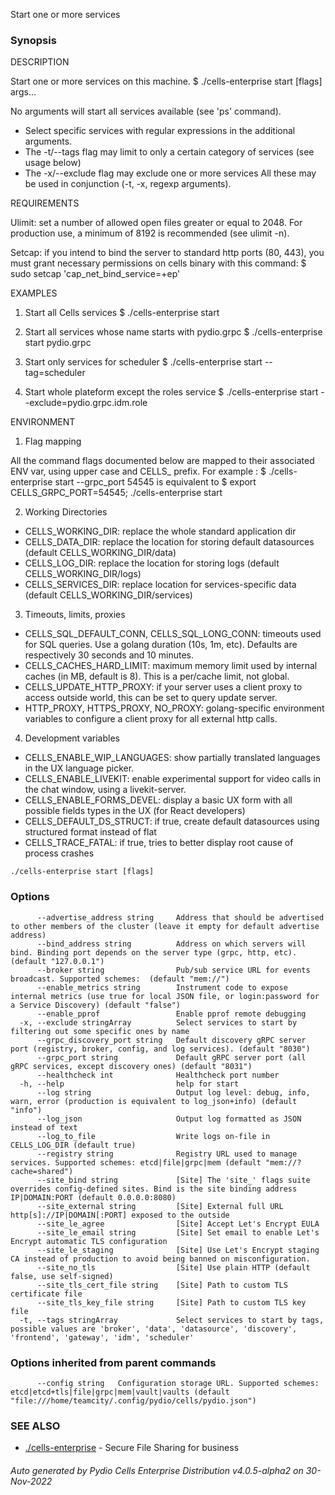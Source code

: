 Start one or more services

### Synopsis


DESCRIPTION

  Start one or more services on this machine. 
  $ ./cells-enterprise start [flags] args...

  No arguments will start all services available (see 'ps' command).  
   - Select specific services with regular expressions in the additional arguments. 
   - The -t/--tags flag may limit to only a certain category of services (see usage below)
   - The -x/--exclude flag may exclude one or more services
  All these may be used in conjunction (-t, -x, regexp arguments).

REQUIREMENTS
  
  Ulimit: set a number of allowed open files greater or equal to 2048.
  For production use, a minimum of 8192 is recommended (see ulimit -n).

  Setcap: if you intend to bind the server to standard http ports (80, 443), 
  you must grant necessary permissions on cells binary with this command:
  $ sudo setcap 'cap_net_bind_service=+ep' <path to your binary>    

EXAMPLES

  1. Start all Cells services
  $ ./cells-enterprise start

  2. Start all services whose name starts with pydio.grpc
  $ ./cells-enterprise start pydio.grpc

  3. Start only services for scheduler
  $ ./cells-enterprise start --tag=scheduler

  4. Start whole plateform except the roles service
  $ ./cells-enterprise start --exclude=pydio.grpc.idm.role

ENVIRONMENT

  1. Flag mapping

  All the command flags documented below are mapped to their associated ENV var, using upper case and CELLS_ prefix.
  For example :
  $ ./cells-enterprise start --grpc_port 54545
  is equivalent to 
  $ export CELLS_GRPC_PORT=54545; ./cells-enterprise start

  2. Working Directories 

  - CELLS_WORKING_DIR: replace the whole standard application dir
  - CELLS_DATA_DIR: replace the location for storing default datasources (default CELLS_WORKING_DIR/data)
  - CELLS_LOG_DIR: replace the location for storing logs (default CELLS_WORKING_DIR/logs)
  - CELLS_SERVICES_DIR: replace location for services-specific data (default CELLS_WORKING_DIR/services)

  3. Timeouts, limits, proxies

  - CELLS_SQL_DEFAULT_CONN, CELLS_SQL_LONG_CONN: timeouts used for SQL queries. Use a golang duration (10s, 1m, etc). Defaults are respectively 30 seconds and 10 minutes.
  - CELLS_CACHES_HARD_LIMIT: maximum memory limit used by internal caches (in MB, default is 8). This is a per/cache limit, not global.
  - CELLS_UPDATE_HTTP_PROXY: if your server uses a client proxy to access outside world, this can be set to query update server.
  - HTTP_PROXY, HTTPS_PROXY, NO_PROXY: golang-specific environment variables to configure a client proxy for all external http calls.

  4. Development variables

  - CELLS_ENABLE_WIP_LANGUAGES: show partially translated languages in the UX language picker. 
  - CELLS_ENABLE_LIVEKIT: enable experimental support for video calls in the chat window, using a livekit-server.
  - CELLS_ENABLE_FORMS_DEVEL: display a basic UX form with all possible fields types in the UX (for React developers)
  - CELLS_DEFAULT_DS_STRUCT: if true, create default datasources using structured format instead of flat
  - CELLS_TRACE_FATAL: if true, tries to better display root cause of process crashes



```
./cells-enterprise start [flags]
```

### Options

```
      --advertise_address string     Address that should be advertised to other members of the cluster (leave it empty for default advertise address)
      --bind_address string          Address on which servers will bind. Binding port depends on the server type (grpc, http, etc). (default "127.0.0.1")
      --broker string                Pub/sub service URL for events broadcast. Supported schemes:  (default "mem://")
      --enable_metrics string        Instrument code to expose internal metrics (use true for local JSON file, or login:password for a Service Discovery) (default "false")
      --enable_pprof                 Enable pprof remote debugging
  -x, --exclude stringArray          Select services to start by filtering out some specific ones by name
      --grpc_discovery_port string   Default discovery gRPC server port (registry, broker, config, and log services). (default "8030")
      --grpc_port string             Default gRPC server port (all gRPC services, except discovery ones) (default "8031")
      --healthcheck int              Healthcheck port number
  -h, --help                         help for start
      --log string                   Output log level: debug, info, warn, error (production is equivalent to log_json+info) (default "info")
      --log_json                     Output log formatted as JSON instead of text
      --log_to_file                  Write logs on-file in CELLS_LOG_DIR (default true)
      --registry string              Registry URL used to manage services. Supported schemes: etcd|file|grpc|mem (default "mem://?cache=shared")
      --site_bind string             [Site] The 'site_' flags suite overrides config-defined sites. Bind is the site binding address IP|DOMAIN:PORT (default 0.0.0.0:8080)
      --site_external string         [Site] External full URL http[s]://IP|DOMAIN[:PORT] exposed to the outside
      --site_le_agree                [Site] Accept Let's Encrypt EULA
      --site_le_email string         [Site] Set email to enable Let's Encrypt automatic TLS configuration
      --site_le_staging              [Site] Use Let's Encrypt staging CA instead of production to avoid being banned on misconfiguration.
      --site_no_tls                  [Site] Use plain HTTP (default false, use self-signed)
      --site_tls_cert_file string    [Site] Path to custom TLS certificate file
      --site_tls_key_file string     [Site] Path to custom TLS key file
  -t, --tags stringArray             Select services to start by tags, possible values are 'broker', 'data', 'datasource', 'discovery', 'frontend', 'gateway', 'idm', 'scheduler'
```

### Options inherited from parent commands

```
      --config string   Configuration storage URL. Supported schemes: etcd|etcd+tls|file|grpc|mem|vault|vaults (default "file:///home/teamcity/.config/pydio/cells/pydio.json")
```

### SEE ALSO

* [./cells-enterprise](./cells-enterprise)	 - Secure File Sharing for business

###### Auto generated by Pydio Cells Enterprise Distribution v4.0.5-alpha2 on 30-Nov-2022
